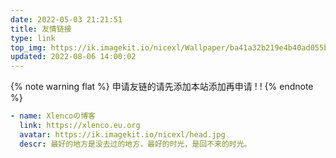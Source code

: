 ```yaml
---
date: 2022-05-03 21:21:51
title: 友情链接
type: link
top_img: https://ik.imagekit.io/nicexl/Wallpaper/ba41a32b219e4b40ad055bbb52935896_Y0819msuI.jpg
updated: 2022-08-06 14:00:02
---
```


{% note warning flat %}
申请友链的请先添加本站添加再申请 ! !
{% endnote %}

```yml
- name: Xlencoの博客
  link: https://xlenco.eu.org
  avatar: https://ik.imagekit.io/nicexl/head.jpg
  descr: 最好的地方是没去过的地方，最好的时光，是回不来的时光。
```
